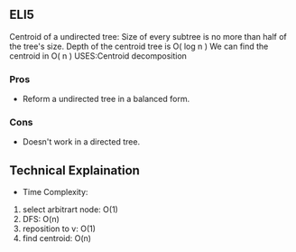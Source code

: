 ## ELI5
Centroid of a undirected tree: Size of every subtree is no more than half of the tree's size.
Depth of the centroid tree is O( log n )
We can find the centroid in O( n ) 
USES:Centroid decomposition
### Pros
* Reform a undirected tree in a balanced form.
### Cons
* Doesn't work in a directed tree.
## Technical Explaination
* Time Complexity: 
1. select arbitrart node: O(1)
2. DFS: O(n)
3. reposition to v: O(1)
4. find centroid: O(n)
